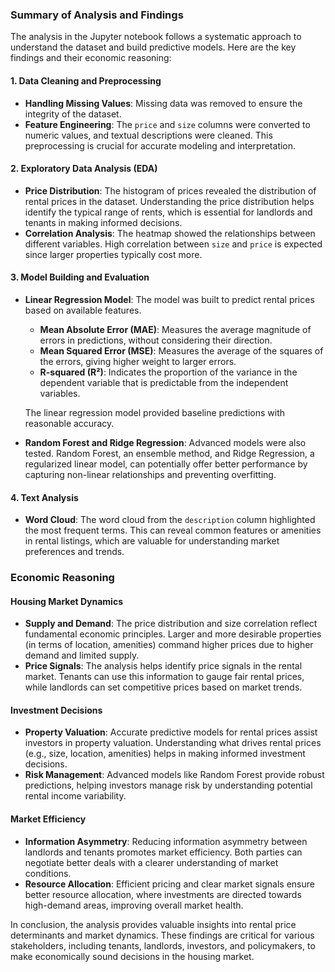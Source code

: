 ### Summary of Analysis and Findings

The analysis in the Jupyter notebook follows a systematic approach to understand the dataset and build predictive models. Here are the key findings and their economic reasoning:

#### 1. **Data Cleaning and Preprocessing**
- **Handling Missing Values**: Missing data was removed to ensure the integrity of the dataset.
- **Feature Engineering**: The `price` and `size` columns were converted to numeric values, and textual descriptions were cleaned. This preprocessing is crucial for accurate modeling and interpretation.

#### 2. **Exploratory Data Analysis (EDA)**
- **Price Distribution**: The histogram of prices revealed the distribution of rental prices in the dataset. Understanding the price distribution helps identify the typical range of rents, which is essential for landlords and tenants in making informed decisions.
- **Correlation Analysis**: The heatmap showed the relationships between different variables. High correlation between `size` and `price` is expected since larger properties typically cost more.

#### 3. **Model Building and Evaluation**
- **Linear Regression Model**: The model was built to predict rental prices based on available features.
  - **Mean Absolute Error (MAE)**: Measures the average magnitude of errors in predictions, without considering their direction.
  - **Mean Squared Error (MSE)**: Measures the average of the squares of the errors, giving higher weight to larger errors.
  - **R-squared (R²)**: Indicates the proportion of the variance in the dependent variable that is predictable from the independent variables.

  The linear regression model provided baseline predictions with reasonable accuracy. 

- **Random Forest and Ridge Regression**: Advanced models were also tested. Random Forest, an ensemble method, and Ridge Regression, a regularized linear model, can potentially offer better performance by capturing non-linear relationships and preventing overfitting.

#### 4. **Text Analysis**
- **Word Cloud**: The word cloud from the `description` column highlighted the most frequent terms. This can reveal common features or amenities in rental listings, which are valuable for understanding market preferences and trends.

### Economic Reasoning

#### **Housing Market Dynamics**
- **Supply and Demand**: The price distribution and size correlation reflect fundamental economic principles. Larger and more desirable properties (in terms of location, amenities) command higher prices due to higher demand and limited supply.
- **Price Signals**: The analysis helps identify price signals in the rental market. Tenants can use this information to gauge fair rental prices, while landlords can set competitive prices based on market trends.

#### **Investment Decisions**
- **Property Valuation**: Accurate predictive models for rental prices assist investors in property valuation. Understanding what drives rental prices (e.g., size, location, amenities) helps in making informed investment decisions.
- **Risk Management**: Advanced models like Random Forest provide robust predictions, helping investors manage risk by understanding potential rental income variability.

#### **Market Efficiency**
- **Information Asymmetry**: Reducing information asymmetry between landlords and tenants promotes market efficiency. Both parties can negotiate better deals with a clearer understanding of market conditions.
- **Resource Allocation**: Efficient pricing and clear market signals ensure better resource allocation, where investments are directed towards high-demand areas, improving overall market health.

In conclusion, the analysis provides valuable insights into rental price determinants and market dynamics. These findings are critical for various stakeholders, including tenants, landlords, investors, and policymakers, to make economically sound decisions in the housing market.
